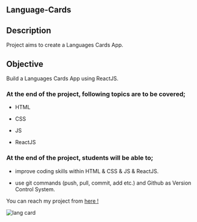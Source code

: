 ## Language-Cards

## Description

Project aims to create a Languages Cards App.

## Objective

Build a Languages Cards App using ReactJS.

### At the end of the project, following topics are to be covered;

- HTML

- CSS

- JS

- ReactJS

### At the end of the project, students will be able to;

- improve coding skills within HTML & CSS & JS & ReactJS.

- use git commands (push, pull, commit, add etc.) and Github as Version Control System.

You can reach my project from [here !](language-cardss.netlify.app/)

![lang card](https://user-images.githubusercontent.com/98649983/176704717-9088f5a6-e90d-4643-ace5-c6515802463d.gif)

